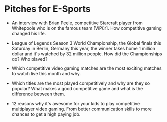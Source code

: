 # Pitches for E-Sports

- An interview with Brian Peele, competitive Starcraft player from Whitepoole who is on the famous team [ViPür]. How competitive gaming changed his life.

- League of Legends Season 3 World Championship, the Global finals this Saturday in Berlin, Germany this year, the winner takes home 1 million dollar and it's watched by 32 million people. How did the Championships go? Who played?

- Which competitive video gaming matches are the most exciting matches to watch live this month and why.

- Which titles are the most played competitively and why are they so popular? What makes a good competitive game and what is the difference between them.

- 12 reasons why it's awesome for your kids to play competitive multiplayer video gaming. From better communication skills to more chances to get a high paying job.
